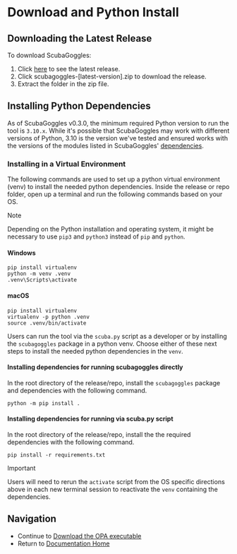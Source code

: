 # Download and Python Install

## Downloading the Latest Release
To download ScubaGoggles:

1. Click [here](https://github.com/cisagov/ScubaGoggles/releases) to see the latest release.
2. Click scubagoggles-[latest-version].zip to download the release.
3. Extract the folder in the zip file.

## Installing Python Dependencies
As of ScubaGoggles v0.3.0, the minimum required Python version to run the tool is `3.10.x`. While it's possible that ScubaGoggles may work with different versions of Python, 3.10 is the version we've tested and ensured works with the versions of the modules listed in ScubaGoggles' [dependencies](../../requirements.txt).

### Installing in a Virtual Environment
The following commands are used to set up a python virtual environment (venv) to install the needed python dependencies.
Inside the release or repo folder, open up a terminal and run the following commands based on your OS.

> [!NOTE]
> Depending on the Python installation and operating system, it might be necessary to use `pip3` and `python3` instead of `pip` and `python`.

#### Windows
```
pip install virtualenv
python -m venv .venv
.venv\Scripts\activate
```

#### macOS
```
pip install virtualenv
virtualenv -p python .venv
source .venv/bin/activate
```

Users can run the tool via the `scuba.py` script as a developer or by installing the `scubagoggles` package in a python venv.
Choose either of these next steps to install the needed python dependencies in the `venv`.

#### Installing dependencies for running scubagoggles directly
In the root directory of the release/repo, install the `scubagoggles` package and dependencies with the following command.
```
python -m pip install .
```

#### Installing dependencies for running via scuba.py script
In the root directory of the release/repo, install the the required dependencies with the following command.
```
pip install -r requirements.txt
```

> [!IMPORTANT]
> Users will need to rerun the `activate` script from the OS specific directions above in each new terminal session to reactivate the `venv` containing the dependencies.

## Navigation
- Continue to [Download the OPA executable](/docs/installation/OPA.md)
- Return to [Documentation Home](/README.md)
